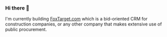 ### Hi there 👋

I'm currently building [FoxTarget.com](https://foxtarget.com) which is a bid-oriented CRM for construction companies, or any other company that makes extensive use of public procurement.

<!--
**BarnabeD/BarnabeD** is a ✨ _special_ ✨ repository because its `README.md` (this file) appears on your GitHub profile.
Here are some ideas to get you started:

- 🔭 I’m currently working on ...
- 🌱 I’m currently learning ...
- 👯 I’m looking to collaborate on ...
- 🤔 I’m looking for help with ...
- 💬 Ask me about ...
- 📫 How to reach me: ...
- 😄 Pronouns: ...
- ⚡ Fun fact: ...
-->

 

